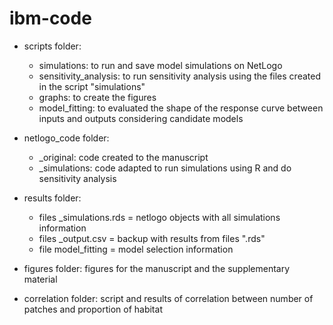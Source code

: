# ibm-code

* scripts folder:
    - simulations: to run and save model simulations on NetLogo
    - sensitivity_analysis: to run sensitivity analysis using the files created in the script "simulations"
    - graphs: to create the figures
    - model_fitting: to evaluated the shape of the response curve between inputs and outputs considering candidate models
* netlogo_code folder:
    - _original: code created to the manuscript
    - _simulations: code adapted to run simulations using R and do sensitivity analysis

* results folder:
    - files _simulations.rds = netlogo objects with all simulations information
    - files _output.csv = backup with results from files ".rds"
    - file model_fitting = model selection information

* figures folder:
    figures for the manuscript and the supplementary material

* correlation folder:
    script and results of correlation between number of patches and proportion of habitat